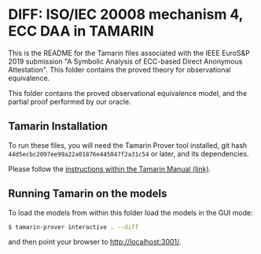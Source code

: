 DIFF: ISO/IEC 20008 mechanism 4, ECC DAA in TAMARIN
===================================================

This is the README for the Tamarin files associated with the
IEEE EuroS&P 2019 submission "A Symbolic Analysis of ECC-based Direct
Anonymous Attestation". This folder contains the proved theory for observational equivalence.

This folder contains the proved observational equivalence model, and the partial proof performed by our oracle.

Tamarin Installation
--------------------

To run these files, you will need the Tamarin Prover tool installed, git hash `44d5ecbc2097ee99a22a01876e445047f2a31c54` or later, and its dependencies.

Please follow the [instructions within the Tamarin Manual (link)](https://tamarin-prover.github.io/manual/book/002_installation.html).

Running Tamarin on the models
-----------------------------

To load the models from within this folder load the models in the GUI mode:
```bash
$ tamarin-prover interactive . --diff
```
and then point your browser to [http://localhost:3001/](http://localhost:3001/).
